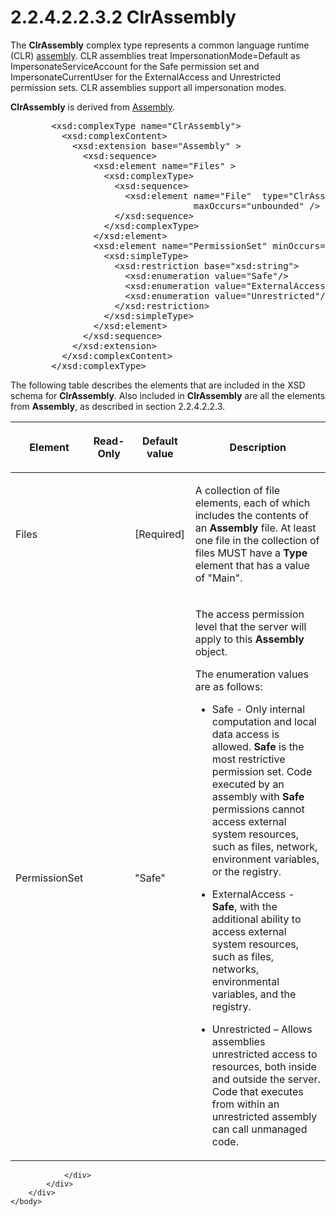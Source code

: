 <html dir="LTR" xmlns:mshelp="http://msdn.microsoft.com/mshelp" xmlns:ddue="http://ddue.schemas.microsoft.com/authoring/2003/5" xmlns:xlink="http://www.w3.org/1999/xlink" xmlns:tool="http://www.microsoft.com/tooltip">
    <head>
        <meta http-equiv="Content-Type" content="text/html; CHARSET=utf-8"></meta>
        <meta name="save" content="history"></meta>
        <title>2.2.4.2.2.3.2 ClrAssembly</title>
        <xml>
            <mshelp:toctitle title="2.2.4.2.2.3.2 ClrAssembly"></mshelp:toctitle>
            <mshelp:rltitle title="[MS-SSAS]: ClrAssembly"></mshelp:rltitle>
            <mshelp:keyword index="A" term="8e9d6bcc-8da3-4d39-aa08-e280a0427464"></mshelp:keyword>
            <mshelp:attr name="DCSext.ContentType" value="open specification"></mshelp:attr>
            <mshelp:attr name="AssetID" value="8e9d6bcc-8da3-4d39-aa08-e280a0427464"></mshelp:attr>
            <mshelp:attr name="TopicType" value="kbRef"></mshelp:attr>
            <mshelp:attr name="DCSext.Title" value="[MS-SSAS]: ClrAssembly" />
        </xml>
    </head>
    <body>
        <div id="header">
            <h1 class="heading">2.2.4.2.2.3.2 ClrAssembly</h1>
        </div>
        <div id="mainSection">
            <div id="mainBody">
                <div id="allHistory" class="saveHistory"></div>
                <div id="sectionSection0" class="section" name="collapseableSection">
                    

<p>The <b>ClrAssembly</b> complex type represents a common
language runtime (CLR) <a href="8676f5ce-62d4-4244-a326-634bfed4aba4.md#gt_7d79c711-c9ae-4cd0-929d-96b521f69b67">assembly</a>.
CLR assemblies treat ImpersonationMode=Default as ImpersonateServiceAccount for
the Safe permission set and ImpersonateCurrentUser for the ExternalAccess and
Unrestricted permission sets. CLR assemblies support all impersonation modes.</p>

<p><b>ClrAssembly</b> is derived from <a href="8b1309de-224c-4d8c-b5b1-66dd1e85dbe0.md">Assembly</a>.</p>

<dl>
<dd>
<div><pre>   &lt;xsd:complexType name=&quot;ClrAssembly&quot;&gt;
     &lt;xsd:complexContent&gt;
       &lt;xsd:extension base=&quot;Assembly&quot; &gt;
         &lt;xsd:sequence&gt;
           &lt;xsd:element name=&quot;Files&quot; &gt;
             &lt;xsd:complexType&gt;
               &lt;xsd:sequence&gt;
                 &lt;xsd:element name=&quot;File&quot;  type=&quot;ClrAssemblyFile&quot; 
                              maxOccurs=&quot;unbounded&quot; /&gt;
               &lt;/xsd:sequence&gt;
             &lt;/xsd:complexType&gt;
           &lt;/xsd:element&gt;
           &lt;xsd:element name=&quot;PermissionSet&quot; minOccurs=&quot;0&quot;&gt;
             &lt;xsd:simpleType&gt;
               &lt;xsd:restriction base=&quot;xsd:string&quot;&gt;
                 &lt;xsd:enumeration value=&quot;Safe&quot;/&gt;
                 &lt;xsd:enumeration value=&quot;ExternalAccess&quot;/&gt;
                 &lt;xsd:enumeration value=&quot;Unrestricted&quot;/&gt;
               &lt;/xsd:restriction&gt;
             &lt;/xsd:simpleType&gt;
           &lt;/xsd:element&gt;
         &lt;/xsd:sequence&gt;
       &lt;/xsd:extension&gt;
     &lt;/xsd:complexContent&gt;
   &lt;/xsd:complexType&gt;
</pre></div>
</dd></dl>

<p>The following table describes the elements that are included
in the XSD schema for <b>ClrAssembly</b>. Also included in <b>ClrAssembly</b>
are all the elements from <b>Assembly</b>, as described in section 2.2.4.2.2.3.</p>

<table>
 <thead>
  <tr>
   <th>
   <p>Element</p>
   </th>
   <th>
   <p>Read-Only</p>
   </th>
   <th>
   <p>Default value</p>
   </th>
   <th>
   <p>Description</p>
   </th>
  </tr>
 </thead>
 <tr>
  <td>
  <p>Files</p>
  </td>
  <td>
  <p> </p>
  </td>
  <td>
  <p>[Required]</p>
  </td>
  <td>
  <p>A collection of file elements, each of which includes
  the contents of an <b>Assembly</b> file. At least one file in the collection
  of files MUST have a <b>Type</b> element that has a value of
  &quot;Main&quot;.</p>
  </td>
 </tr>
 <tr>
  <td>
  <p>PermissionSet</p>
  </td>
  <td>
  <p> </p>
  </td>
  <td>
  <p>&quot;Safe&quot;</p>
  </td>
  <td>
  <p>The access permission level that the server will apply
  to this <b>Assembly</b> object.</p>
  <p>The enumeration values are as follows:</p>
  <ul><li><p><span><span>  
  </span></span><span>Safe - Only internal computation
  and local data access is allowed. <b>Safe</b> is the most restrictive
  permission set. Code executed by an assembly with <b>Safe</b> permissions
  cannot access external system resources, such as files, network, environment
  variables, or the registry.</span></p>
  </li><li><p><span><span>  
  </span></span><span>ExternalAccess - <b>Safe</b>,
  with the additional ability to access external system resources, such as
  files, networks, environmental variables, and the registry.</span></p>
  </li><li><p><span><span>  
  </span></span><span>Unrestricted – Allows assemblies
  unrestricted access to resources, both inside and outside the server. Code
  that executes from within an unrestricted assembly can call unmanaged code.</span></p>
  </li></ul></td>
 </tr>
</table>

<p> </p>


                </div>
            </div>
        </div>
    </body>
</html>